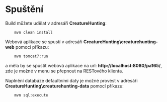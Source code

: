 Spuštění
============================

Build můžete udělat v adresáři <b>CreatureHunting</b>:

        mvn clean install

Webová aplikace se spustí v adresáři <b>CreatureHunting\creaturehunting-web</b> pomocí příkazu:

        mvn tomcat7:run

a měla by se spustit webová aplikace na url: <b>http://localhost:8080/pa165/</b>, zde je možné v menu se přepnout na RESTového klienta.

Naplnění databáze defaultními daty je možné provést v adresáři <b>CreatureHunting\creaturehunting-data</b> pomocí příkazu:

        mvn sql:execute
